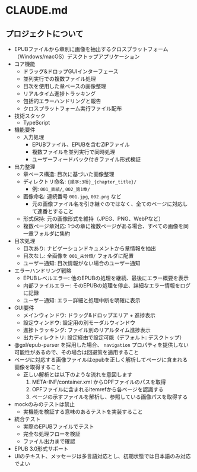 # CLAUDE.md

## プロジェクトについて

- EPUBファイルから章別に画像を抽出するクロスプラットフォーム（Windows/macOS）デスクトップアプリケーション
- コア機能
  - ドラッグ&ドロップGUIインターフェース
  - 並列実行での複数ファイル処理
  - 目次を使用した章ベースの画像整理
  - リアルタイム進捗トラッキング
  - 包括的エラーハンドリングと報告
  - クロスプラットフォーム実行ファイル配布
- 技術スタック
  - TypeScript
- 機能要件
  - 入力処理
    - EPUBファイル、EPUBを含むZIPファイル
    - 複数ファイルを並列実行で同時処理
    - ユーザーフィードバック付きファイル形式検証
- 出力整理
  - 章ベース構造: 目次に基づいた画像整理
  - ディレクトリ命名: `{順序:3桁}_{chapter_title}/`
    - 例: `001_表紙/`, `002_第1章/`
  - 画像命名: 連続番号 `001.jpg`, `002.png` など
    - 元の画像ファイル名を引き継ぐのではなく、全てのページに対応して連番とすること
  - 形式保持: 元の画像形式を維持（JPEG、PNG、WebPなど）
  - 複数ページ章対応: 1つの章に複数ページがある場合、すべての画像を同一章フォルダに集約
- 目次処理
  - 目次あり: ナビゲーションドキュメントから章情報を抽出
  - 目次なし: 全画像を `001_未分類/` フォルダに配置
  - ユーザー通知: 目次情報がない場合のユーザー通知
- エラーハンドリング戦略
  - EPUBレベルエラー: 他のEPUBの処理を継続、最後にエラー概要を表示
  - 内部ファイルエラー: そのEPUBの処理を停止、詳細なエラー情報をログに記録
  - ユーザー通知: エラー詳細と処理中断を明確に表示
- GUI要件
  - メインウィンドウ: ドラッグ&ドロップエリア + 進捗表示
  - 設定ウィンドウ: 設定用の別モーダルウィンドウ
  - 進捗トラッキング: ファイル別のリアルタイム進捗表示
  - 出力ディレクトリ: 設定経由で設定可能（デフォルト: デスクトップ）
- @gxl/epub-parser を採用した場合、 `navigation` プロパティを提供しない可能性があるので、その場合は回避策を適用すること
- ページに対応する画像ファイルはepubを正しく解析してページに含まれる画像を取得すること
  - 正しい解析とは以下のような流れを意図します
    1. META-INF/container.xml からOPFファイルのパスを取得
    2. OPFファイルに含まれるitemrefから各ページを認識する
    3. ページの示すファイルを解析し、参照している画像パスを取得する
- mockのみのテストは禁止
  - 実機能を検証する意味のあるテストを実装すること
- 統合テスト
  - 実際のEPUBファイルでテスト
  - 完全な処理フローを検証
  - ファイル出力まで確認
- EPUB 3.0形式サポート
- UIのテキスト、メッセージは多言語対応とし、初期状態では日本語のみ対応でよい
